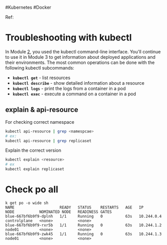 #Kubernetes #Docker 

Ref: 

# Troubleshooting with kubectl

In Module [2](https://kubernetes.io/docs/tutorials/kubernetes-basics/deploy-app/deploy-intro/), you used the kubectl command-line interface. You'll continue to use it in Module 3 to get information about deployed applications and their environments. The most common operations can be done with the following kubectl subcommands:

- **`kubectl get`** - list resources
- **`kubectl describe`** - show detailed information about a resource
- **`kubectl logs`** - print the logs from a container in a pod
- **`kubectl exec`** - execute a command on a container in a pod

## explain & api-resource

For checking correct namespace

``` sh
kubectl api-resource | grep <namespcae>
# ex:
kubectl api-resource | grep replicaset
```

Explain the correct version
``` sh
kubectl explain <resource>
# ex
kubectl explain replicaset
```
# Check po all
```
k get po -o wide sh
NAME                    READY   STATUS    RESTARTS   AGE   IP           NODE           NOMINATED NODE   READINESS GATES
blue-667bf6b9f9-dplnh   1/1     Running   0          63s   10.244.0.4   controlplane   <none>           <none>
blue-667bf6b9f9-rxr5b   1/1     Running   0          63s   10.244.1.2   node01         <none>           <none>
blue-667bf6b9f9-zwk45   1/1     Running   0          63s   10.244.1.3   node01         <none>           <none>
```